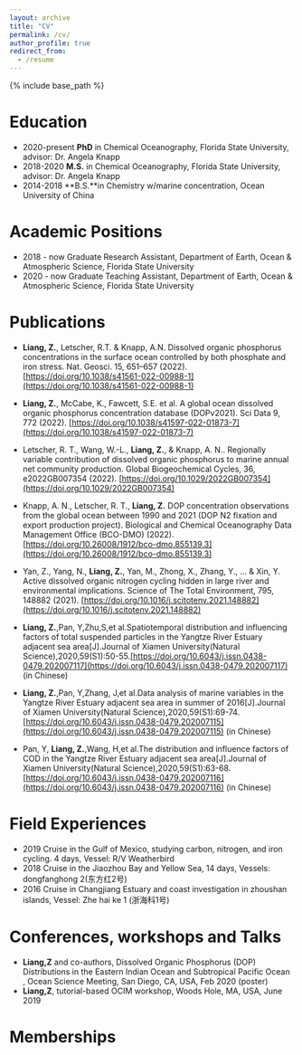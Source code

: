 ```yaml
---
layout: archive
title: "CV"
permalink: /cv/
author_profile: true
redirect_from:
  - /resume
---
```


{% include base_path %}

Education
======
* 2020-present **PhD** in Chemical Oceanography, Florida State University, advisor: Dr. Angela Knapp
* 2018-2020 **M.S.** in Chemical Oceanography, Florida State University, advisor: Dr. Angela Knapp
* 2014-2018 **B.S.**in Chemistry w/marine concentration, Ocean University of China

Academic Positions
======
* 2018 - now	Graduate Research Assistant, Department of Earth, Ocean & Atmospheric Science, Florida State University 
* 2020 - now	Graduate Teaching Assistant, Department of Earth, Ocean & Atmospheric Science, Florida State University 

Publications
======
* **Liang, Z.**, Letscher, R.T. & Knapp, A.N. Dissolved organic phosphorus concentrations in the surface ocean controlled by both phosphate and iron stress. Nat. Geosci. 15, 651–657 (2022). [https://doi.org/10.1038/s41561-022-00988-1](https://doi.org/10.1038/s41561-022-00988-1)

* **Liang, Z.**, McCabe, K., Fawcett, S.E. et al. A global ocean dissolved organic phosphorus concentration database (DOPv2021). Sci Data 9, 772 (2022). [https://doi.org/10.1038/s41597-022-01873-7](https://doi.org/10.1038/s41597-022-01873-7)

* Letscher, R. T., Wang, W.-L., **Liang, Z.**, & Knapp, A. N.. Regionally variable contribution of dissolved organic phosphorus to marine annual net community production. Global Biogeochemical Cycles, 36, e2022GB007354 (2022). [https://doi.org/10.1029/2022GB007354](https://doi.org/10.1029/2022GB007354)

* Knapp, A. N., Letscher, R. T., **Liang, Z.** DOP concentration observations from the global ocean between 1990 and 2021 (DOP N2 fixation and export production project). Biological and Chemical Oceanography Data Management Office (BCO-DMO) (2022). [https://doi.org/10.26008/1912/bco-dmo.855139.3](https://doi.org/10.26008/1912/bco-dmo.855139.3)

* Yan, Z., Yang, N., **Liang, Z.**, Yan, M., Zhong, X., Zhang, Y., ... & Xin, Y.  Active dissolved organic nitrogen cycling hidden in large river and environmental implications. Science of The Total Environment, 795, 148882 (2021). [https://doi.org/10.1016/j.scitotenv.2021.148882](https://doi.org/10.1016/j.scitotenv.2021.148882)

* **Liang, Z.**,Pan, Y,Zhu,S,et al.Spatiotemporal distribution and influencing factors of total suspended particles in the Yangtze River Estuary adjacent sea area[J].Journal of Xiamen University(Natural Science),2020,59(S1):50-55.[https://doi.org/10.6043/j.issn.0438-0479.202007117](https://doi.org/10.6043/j.issn.0438-0479.202007117) (in Chinese)

* **Liang, Z.**,Pan, Y,Zhang, J,et al.Data analysis of marine variables in the Yangtze River Estuary adjacent sea area in summer of 2016[J].Journal of Xiamen University(Natural Science),2020,59(S1):69-74.[https://doi.org/10.6043/j.issn.0438-0479.202007115](https://doi.org/10.6043/j.issn.0438-0479.202007115) (in Chinese)

* Pan, Y, **Liang, Z.**,Wang, H,et al.The distribution and influence factors of COD in the Yangtze River Estuary adjacent sea area[J].Journal of Xiamen University(Natural Science),2020,59(S1):63-68.[https://doi.org/10.6043/j.issn.0438-0479.202007116](https://doi.org/10.6043/j.issn.0438-0479.202007116) (in Chinese)


Field Experiences
======
* 2019	Cruise in the  Gulf of Mexico, studying carbon, nitrogen, and iron cycling. 4 days, Vessel: R/V Weatherbird
* 2018	Cruise in the Jiaozhou Bay and Yellow Sea, 14 days, Vessels: dongfanghong 2(东方红2号)
* 2016	Cruise in Changjiang Estuary and coast investigation in zhoushan islands, Vessel: Zhe hai ke 1 (浙海科1号)



Conferences, workshops and Talks
======

* **Liang,Z** and co-authors, Dissolved Organic Phosphorus (DOP) Distributions in the Eastern Indian Ocean and Subtropical Pacific Ocean , Ocean Science Meeting, San Diego, CA, USA, Feb 2020 (poster)
* **Liang,Z**, tutorial-based OCIM workshop, Woods Hole, MA, USA, June 2019


Memberships
======
